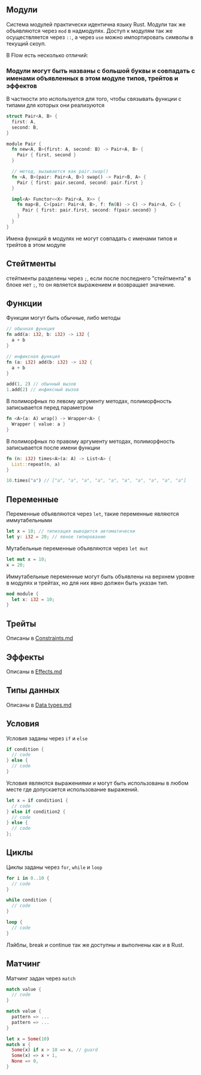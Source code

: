 ## Модули

Система модулей практически идентична языку Rust. Модули так же объявляются через `mod` в надмодулях. Доступ к модулям так же осуществляется через `::`, а через `use` можно импортировать символы в текущий скоуп.

В Flow есть несколько отличий:

### Модули могут быть названы с большой буквы и совпадать с именами объявленных в этом модуле типов, трейтов и эффектов

В частности это используется для того, чтобы связывать функции с типами для которых они реализуются
```rust
struct Pair<A, B> {
  first: A,
  second: B,
}

module Pair {
  fn new<A, B>(first: A, second: B) -> Pair<A, B> {
    Pair { first, second }
  }

  // метод, вызывается как pair.swap()
  fn <A, B>(pair: Pair<A, B>) swap() -> Pair<B, A> {
    Pair { first: pair.second, second: pair.first }
  }

  impl<A> Functor<<X> Pair<A, X>> {
    fn map<B, C>(pair: Pair<A, B>, f: fn(B) -> C) -> Pair<A, C> {
      Pair { first: pair.first, second: f(pair.second) }
    }
  }
}
```

Имена функций в модулях не могут совпадать с именами типов и трейтов в этом модуле

## Стейтменты

стейтменты разделены через `;`, если после последнего "стейтмента" в блоке нет `;`, то он является выражением и возвращает значение.

## Функции

Функции могут быть обычные, либо методы
```rust
// обычная функция
fn add(a: i32, b: i32) -> i32 {
  a + b
}

// инфиксная функция
fn (a: i32) add(b: i32) -> i32 {
  a + b
}

add(1, 2) // обычный вызов
1.add(2) // инфиксный вызов
```
В полиморфных по левому аргументу методах, полиморфность записывается перед параметром
```rust
fn <A>(a: A) wrap() -> Wrapper<A> {
  Wrapper { value: a }
}
```
В полиморфных по правому аргументу методах, полиморфность записывается после имени функции
```rust
fn (n: i32) times<A>(a: A) -> List<A> {
  List::repeat(n, a)
}

10.times("a") // ["a", "a", "a", "a", "a", "a", "a", "a", "a", "a"]
```

## Переменные

Переменные объявляются через `let`, такие переменные являются иммутабельными
```rust
let x = 10; // типизация выводится автоматически
let y: i32 = 20; // явное типирование
```

Мутабельные переменные объявляются через `let mut`
```rust
let mut x = 10;
x = 20;
```

Иммутабельные переменные могут быть объявлены на верхнем уровне в модулях и трейтах, но для них явно должен быть указан тип.

```rust
mod module {
  let x: i32 = 10;
}
```

## Трейты

Описаны в [Constraints.md](./Constraints.md)

## Эффекты

Описаны в [Effects.md](./Effects.md)

## Типы данных

Описаны в [Data types.md](./Data%20types.md)

## Условия

Условия заданы через `if` и `else`
```rust
if condition {
  // code
} else {
  // code
}
```
Условия являются выражениями и могут быть использованы в любом месте где допускается использование выражений.
```rust
let x = if condition1 {
  // code
} else if condition2 {
  // code
} else {
  // code
};
```

## Циклы

Циклы заданы через `for`, `while` и `loop`
```rust
for i in 0..10 {
  // code
}

while condition {
  // code
}

loop {
  // code
}
```

Лэйблы, break и continue так же доступны и выполнены как и в Rust.

## Матчинг

Матчинг задан через `match`
```rust
match value {
  // code
}

match value {
  pattern => ...
  pattern => ...
}

let x = Some(10)
match x {
  Some(x) if x > 10 => x, // guard
  Some(x) => x + 1,
  None => 0,
}
```
